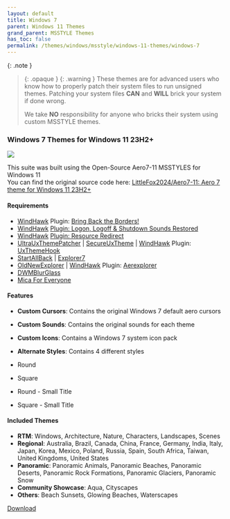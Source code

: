 ```yaml
---
layout: default
title: Windows 7
parent: Windows 11 Themes
grand_parent: MSSTYLE Themes
has_toc: false
permalink: /themes/windows/msstyle/windows-11-themes/windows-7
---
```


{: .note }
> {: .opaque }
> {: .warning }
> These themes are for advanced users who know how to properly patch their system files to run unsigned themes. 
> Patching your system files **CAN** and **WILL** brick your system if done wrong.
>
> We take **NO** responsibility for anyone who bricks their system using custom MSSTYLE themes.


### Windows 7 Themes for Windows 11 23H2+

![][PREVIEW]

This suite was built using the Open-Source Aero7-11 MSSTYLES for Windows 11   
You can find the original source code here: [LittleFox2024/Aero7-11: Aero 7 theme for Windows 11 23H2+][ORIGINAL]

#### Requirements

*   [WindHawk][WINDHAWK] Plugin: [Bring Back the Borders!][BRING_BACK_THE_BORDERS]
*   [WindHawk][WINDHAWK] [Plugin: Logon, Logoff & Shutdown Sounds Restored][LOGON_LOGOFF_SHUTDOWN_SOUNDS_RESTORED]
*   [WindHawk][WINDHAWK] [Plugin: Resource Redirect][RESOURCE_REDIRECT]
*   [UltraUxThemePatcher][ULTRA_UX_THEME_PATCHER] \| [SecureUxTheme][SECURE_UX_THEME] \| [WindHawk][WINDHAWK] Plugin: [UxThemeHook][UX_THEME_HOOK]
*   [StartAllBack][STARTALLBACK] \| [Explorer7][OLD_NEW_EXPLORER]
*   [OldNewExplorer][OLD_NEW_EXPLORER] \| [WindHawk][WINDHAWK] Plugin: [Aerexplorer][AEREXPLORER]
*   [DWMBlurGlass][DWM_BLUR_GLASS]
*   [Mica For Everyone][MICA_FOR_EVERYONE]

#### Features

*   **Custom Cursors**: Contains the original Windows 7 default aero cursors
*   **Custom Sounds**: Contains the original sounds for each theme
*   **Custom Icons**: Contains a Windows 7 system icon pack
*   **Alternate Styles**: Contains 4 different styles

*   Round
*   Square
*   Round - Small Title
*   Square - Small Title

#### Included Themes

*   **RTM**: Windows, Architecture, Nature, Characters, Landscapes, Scenes
*   **Regional**: Australia, Brazil, Canada, China, France, Germany, India, Italy, Japan, Korea, Mexico, Poland, Russia, Spain, South Africa, Taiwan, United Kingdoms, United States
*   **Panoramic**: Panoramic Animals, Panoramic Beaches, Panoramic Deserts, Panoramic Rock Formations, Panoramic Glaciers, Panoramic Snow
*   **Community Showcase**: Aqua, Cityscapes
*   **Others**: Beach Sunsets, Glowing Beaches, Waterscapes

[Download][DOWNLOAD_ZIP]


<!-- ////////////////////////////////////////////////////////////////////////////////////////////////////////////////////////////////////////////////////////////// -->

[PREVIEW]: https://the-back-room.info/assets/images/themes/sfw/msstyle/WINDOWS-7.jpg

[WINDHAWK]: https://windhawk.net/

[BRING_BACK_THE_BORDERS]: https://windhawk.net/mods/w11-dwm-fix

[AEREXPLORER]: https://windhawk.net/mods/aerexplorer

[RESOURCE_REDIRECT]: https://windhawk.net/mods/icon-resource-redirect

[STARTALLBACK]: https://www.startallback.com/

[OLD_NEW_EXPLORER]: https://msfn.org/board/topic/170375-oldnewexplorer-119/

[DWM_BLUR_GLASS]: https://github.com/Maplespe/DWMBlurGlass

[OPEN_GLASS]: https://virtualcustoms.net/showthread.php/88998-OpenGlass-Installer-for-Windows-11-22H2

[LOGON_LOGOFF_SHUTDOWN_SOUNDS_RESTORED]: https://windhawk.net/mods/logon-logoff-shutdown-sounds

[ULTRA_UX_THEME_PATCHER]: https://mhoefs.eu/software_uxtheme.php

[SECURE_UX_THEME]: https://github.com/namazso/SecureUxTheme

[UX_THEME_HOOK]: https://windhawk.net/mods/uxtheme-hook

[ORIGINAL]: https://github.com/LittleFox2024/Aero7-11

[MICA_FOR_EVERYONE]: https://github.com/MicaForEveryone/MicaForEveryone

[DOWNLOAD_ZIP]: https://github.com/The-Back-Room/Windows-7-Themes-for-Windows-11/archive/refs/heads/main.zip

<!-- ////////////////////////////////////////////////////////////////////////////////////////////////////////////////////////////////////////////////////////////// -->